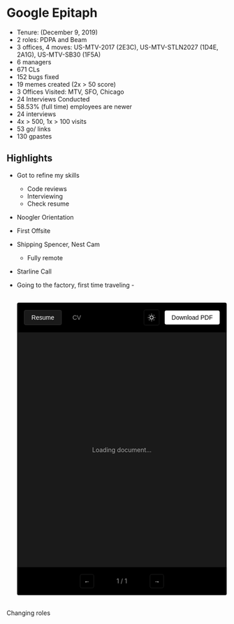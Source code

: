 # Google Epitaph

- Tenure: (December 9, 2019)
- 2 roles: PDPA and Beam
- 3 offices, 4 moves: US-MTV-2017 (2E3C), US-MTV-STLN2027 (1D4E, 2A1G), US-MTV-SB30 (1F5A)
- 6 managers
- 671 CLs
- 152 bugs fixed
- 19 memes created (2x > 50 score)
- 3 Offices Visited: MTV, SFO, Chicago
- 24 Interviews Conducted
- 58.53% (full time) employees are newer
- 24 interviews
- 4x > 500, 1x > 100 visits
- 53 go/ links
- 130 gpastes

## Highlights

- Got to refine my skills
    - Code reviews
    - Interviewing
    - Check resume
- Noogler Orientation
- First Offsite
- Shipping Spencer, Nest Cam
    - Fully remote
- Starline Call
- Going to the factory, first time traveling
-<div id="starikov-pdf-viewer">
  <style>
    #starikov-pdf-viewer {
      font-family: -apple-system, BlinkMacSystemFont, 'Segoe UI', Roboto, sans-serif;
      background: var(--spv-bg);
      color: var(--spv-text);
      border-radius: 4px;
      overflow: hidden;
      width: 100%;
      margin: 2rem 0;
      transition: background-color 0.3s ease, color 0.3s ease;

      /* Dark theme (default) */
      --spv-bg: #000;
      --spv-text: #fff;
      --spv-border: rgba(255, 255, 255, 0.1);
      --spv-hover: rgba(255, 255, 255, 0.1);
      --spv-muted: rgba(255, 255, 255, 0.6);
      --spv-button-bg: #fff;
      --spv-button-text: #000;
    }

    #starikov-pdf-viewer.light-theme {
      /* Light theme */
      --spv-bg: #fff;
      --spv-text: #000;
      --spv-border: rgba(0, 0, 0, 0.1);
      --spv-hover: rgba(0, 0, 0, 0.05);
      --spv-muted: rgba(0, 0, 0, 0.6);
      --spv-button-bg: #000;
      --spv-button-text: #fff;
    }

    #starikov-pdf-viewer * {
      box-sizing: border-box;
      margin: 0;
      padding: 0;
    }

    #starikov-pdf-viewer .spv-header {
      display: flex;
      align-items: center;
      justify-content: space-between;
      padding: 1rem;
      border-bottom: 1px solid var(--spv-border);
      gap: 1rem;
      flex-wrap: wrap;
    }

    #starikov-pdf-viewer .spv-tabs {
      display: flex;
      gap: 0.5rem;
    }

    #starikov-pdf-viewer .spv-tab {
      padding: 0.5rem 1rem;
      background: transparent;
      border: 1px solid transparent;
      color: var(--spv-muted);
      cursor: pointer;
      border-radius: 4px;
      font-size: 0.875rem;
      transition: all 0.2s;
    }

    #starikov-pdf-viewer .spv-tab:hover {
      color: var(--spv-text);
      border-color: var(--spv-border);
    }

    #starikov-pdf-viewer .spv-tab.active {
      color: var(--spv-text);
      background: var(--spv-hover);
      border-color: var(--spv-border);
    }

    #starikov-pdf-viewer .spv-actions {
      display: flex;
      gap: 0.75rem;
      align-items: center;
    }

    #starikov-pdf-viewer .spv-theme-toggle {
      width: 36px;
      height: 36px;
      padding: 0;
      background: transparent;
      border: 1px solid var(--spv-border);
      color: var(--spv-text);
      cursor: pointer;
      border-radius: 4px;
      display: flex;
      align-items: center;
      justify-content: center;
      transition: all 0.2s;
    }

    #starikov-pdf-viewer .spv-theme-toggle:hover {
      background: var(--spv-hover);
    }

    #starikov-pdf-viewer .spv-theme-icon {
      width: 18px;
      height: 18px;
      transition: transform 0.3s ease;
    }

    #starikov-pdf-viewer .spv-theme-toggle:active .spv-theme-icon {
      transform: scale(0.9);
    }

    #starikov-pdf-viewer .spv-download {
      padding: 0.5rem 1rem;
      background: var(--spv-button-bg);
      color: var(--spv-button-text);
      border: none;
      border-radius: 4px;
      cursor: pointer;
      font-size: 0.875rem;
      font-weight: 500;
      transition: opacity 0.2s;
    }

    #starikov-pdf-viewer .spv-download:hover {
      opacity: 0.9;
    }

    #starikov-pdf-viewer .spv-viewer {
      position: relative;
      width: 100%;
      min-height: 600px;
      background: var(--spv-bg);
      display: flex;
      flex-direction: column;
    }

    #starikov-pdf-viewer .spv-canvas-container {
      flex: 1;
      display: flex;
      align-items: center;
      justify-content: center;
      padding: 2rem;
      overflow: auto;
      position: relative;
      background: var(--spv-hover);
    }

    #starikov-pdf-viewer #spv-canvas {
      display: none;
      max-width: 100%;
      height: auto;
      box-shadow: 0 0 40px rgba(0, 0, 0, 0.1);
      background: white;
      border-radius: 2px;
    }

    #starikov-pdf-viewer.light-theme #spv-canvas {
      box-shadow: 0 0 40px rgba(0, 0, 0, 0.1);
    }

    #starikov-pdf-viewer .spv-loading,
    #starikov-pdf-viewer .spv-error {
      position: absolute;
      inset: 0;
      display: flex;
      align-items: center;
      justify-content: center;
      color: var(--spv-muted);
      font-size: 0.875rem;
      text-align: center;
      padding: 2rem;
    }

    #starikov-pdf-viewer .spv-error {
      flex-direction: column;
      gap: 1rem;
    }

    #starikov-pdf-viewer .spv-controls {
      display: flex;
      align-items: center;
      justify-content: center;
      gap: 1.5rem;
      padding: 1rem;
      border-top: 1px solid var(--spv-border);
    }

    #starikov-pdf-viewer .spv-nav {
      width: 32px;
      height: 32px;
      background: transparent;
      border: 1px solid var(--spv-border);
      color: var(--spv-text);
      cursor: pointer;
      border-radius: 4px;
      display: flex;
      align-items: center;
      justify-content: center;
      transition: all 0.2s;
    }

    #starikov-pdf-viewer .spv-nav:hover:not(:disabled) {
      background: var(--spv-hover);
    }

    #starikov-pdf-viewer .spv-nav:disabled {
      opacity: 0.3;
      cursor: not-allowed;
    }

    #starikov-pdf-viewer .spv-page-info {
      color: var(--spv-muted);
      font-size: 0.875rem;
      min-width: 80px;
      text-align: center;
    }

    @media (max-width: 640px) {
      #starikov-pdf-viewer .spv-header {
        padding: 0.75rem;
      }

      #starikov-pdf-viewer .spv-canvas-container {
        padding: 1rem;
      }
    }
  </style>

  <div class="spv-header">
    <div class="spv-tabs">
      <button class="spv-tab active" onclick="starikovPDF.load('resume')">Resume</button>
      <button class="spv-tab" onclick="starikovPDF.load('cv')">CV</button>
    </div>
    <div class="spv-actions">
      <button class="spv-theme-toggle" onclick="starikovPDF.toggleTheme()" title="Toggle theme">
        <svg class="spv-theme-icon" viewBox="0 0 24 24" fill="none" stroke="currentColor" stroke-width="2">
          <!-- Sun icon (for dark mode) -->
          <g class="sun-icon">
            <circle cx="12" cy="12" r="5"></circle>
            <line x1="12" y1="1" x2="12" y2="3"></line>
            <line x1="12" y1="21" x2="12" y2="23"></line>
            <line x1="4.22" y1="4.22" x2="5.64" y2="5.64"></line>
            <line x1="18.36" y1="18.36" x2="19.78" y2="19.78"></line>
            <line x1="1" y1="12" x2="3" y2="12"></line>
            <line x1="21" y1="12" x2="23" y2="12"></line>
            <line x1="4.22" y1="19.78" x2="5.64" y2="18.36"></line>
            <line x1="18.36" y1="5.64" x2="19.78" y2="4.22"></line>
          </g>
          <!-- Moon icon (for light mode) -->
          <path class="moon-icon" d="M21 12.79A9 9 0 1 1 11.21 3 7 7 0 0 0 21 12.79z" style="display: none;"></path>
        </svg>
      </button>
      <button class="spv-download" onclick="starikovPDF.download()">Download PDF</button>
    </div>
  </div>

  <div class="spv-viewer">
    <div class="spv-canvas-container">
      <canvas id="spv-canvas"></canvas>
      <div class="spv-loading">Loading document...</div>
      <div class="spv-error" style="display: none;">
        <div>Unable to load PDF</div>
        <div>Please try the download button instead</div>
      </div>
    </div>

    <div class="spv-controls">
      <button class="spv-nav" id="spv-prev" onclick="starikovPDF.prevPage()">←</button>
      <span class="spv-page-info">
        <span id="spv-page-num">1</span> / <span id="spv-page-total">1</span>
      </span>
      <button class="spv-nav" id="spv-next" onclick="starikovPDF.nextPage()">→</button>
    </div>
  </div>

  <script src="https://cdnjs.cloudflare.com/ajax/libs/pdf.js/3.11.174/pdf.min.js"></script>
  <script>
    // Global object for the PDF viewer
    window.starikovPDF = (function() {
      // Configure PDF.js
      if (typeof pdfjsLib !== 'undefined') {
        pdfjsLib.GlobalWorkerOptions.workerSrc = 'https://cdnjs.cloudflare.com/ajax/libs/pdf.js/3.11.174/pdf.worker.min.js';
      }

      // State
      let pdfDoc = null;
      let pageNum = 1;
      let pageRendering = false;
      let pageNumPending = null;
      let currentDoc = 'resume';
      let currentTheme = 'dark';

      // Update these URLs with your actual PDF files
      // You'll have 4 PDFs: resume-light, resume-dark, cv-light, cv-dark
      const documents = {
        resume: {
          light: 'https://resume.starikov.io/illya-starikov-resume.pdf',
          dark: 'https://resume.starikov.io/illya-starikov-resume-dark.pdf'
        },
        cv: {
          light: 'https://resume.starikov.io/illya-starikov-cv.pdf',
          dark: 'https://resume.starikov.io/illya-starikov-cv-dark.pdf'
        }
      };

      // Elements
      const elements = {
        container: null,
        canvas: null,
        loading: null,
        error: null,
        pageNum: null,
        pageTotal: null,
        prevBtn: null,
        nextBtn: null,
        tabs: null,
        sunIcon: null,
        moonIcon: null
      };

      // Initialize elements
      function initElements() {
        elements.container = document.getElementById('starikov-pdf-viewer');
        elements.canvas = document.getElementById('spv-canvas');
        elements.loading = document.querySelector('#starikov-pdf-viewer .spv-loading');
        elements.error = document.querySelector('#starikov-pdf-viewer .spv-error');
        elements.pageNum = document.getElementById('spv-page-num');
        elements.pageTotal = document.getElementById('spv-page-total');
        elements.prevBtn = document.getElementById('spv-prev');
        elements.nextBtn = document.getElementById('spv-next');
        elements.tabs = document.querySelectorAll('#starikov-pdf-viewer .spv-tab');
        elements.sunIcon = document.querySelector('#starikov-pdf-viewer .sun-icon');
        elements.moonIcon = document.querySelector('#starikov-pdf-viewer .moon-icon');
      }

      // Detect system theme
      function detectSystemTheme() {
        // Check localStorage first
        const savedTheme = localStorage.getItem('spv-theme');
        if (savedTheme) {
          return savedTheme;
        }

        // Check system preference
        if (window.matchMedia && window.matchMedia('(prefers-color-scheme: light)').matches) {
          return 'light';
        }

        return 'dark';
      }

      // Apply theme
      function applyTheme(theme) {
        currentTheme = theme;

        if (theme === 'light') {
          elements.container.classList.add('light-theme');
          elements.sunIcon.style.display = 'none';
          elements.moonIcon.style.display = 'block';
        } else {
          elements.container.classList.remove('light-theme');
          elements.sunIcon.style.display = 'block';
          elements.moonIcon.style.display = 'none';
        }

        // Save preference
        localStorage.setItem('spv-theme', theme);
      }

      // Render page
      function renderPage(num) {
        if (!pdfDoc || !elements.canvas) return;

        pageRendering = true;

        pdfDoc.getPage(num).then(function(page) {
          const container = elements.canvas.parentElement;
          const maxWidth = container.clientWidth - 64; // Account for padding

          // Calculate scale
          const viewport = page.getViewport({ scale: 1 });
          const scale = Math.min(maxWidth / viewport.width, 2);
          const scaledViewport = page.getViewport({ scale: scale });

          // Set canvas dimensions
          elements.canvas.height = scaledViewport.height;
          elements.canvas.width = scaledViewport.width;

          // Render PDF page into canvas context
          const ctx = elements.canvas.getContext('2d');
          const renderContext = {
            canvasContext: ctx,
            viewport: scaledViewport
          };

          const renderTask = page.render(renderContext);
          renderTask.promise.then(function() {
            pageRendering = false;

            // Show canvas, hide loading
            elements.canvas.style.display = 'block';
            elements.loading.style.display = 'none';
            elements.error.style.display = 'none';

            if (pageNumPending !== null) {
              renderPage(pageNumPending);
              pageNumPending = null;
            }
          });
        }).catch(function(err) {
          console.error('Error rendering page:', err);
          showError();
        });

        // Update page counter
        elements.pageNum.textContent = num;
        updateNavigation();
      }

      // Queue render
      function queueRenderPage(num) {
        if (pageRendering) {
          pageNumPending = num;
        } else {
          renderPage(num);
        }
      }

      // Update navigation buttons
      function updateNavigation() {
        if (!pdfDoc) return;

        elements.prevBtn.disabled = pageNum <= 1;
        elements.nextBtn.disabled = pageNum >= pdfDoc.numPages;
      }

      // Show error
      function showError() {
        elements.canvas.style.display = 'none';
        elements.loading.style.display = 'none';
        elements.error.style.display = 'flex';
      }

      // Public methods
      return {
        init: function() {
          initElements();

          // Detect and apply theme
          const theme = detectSystemTheme();
          applyTheme(theme);

          // Listen for system theme changes
          if (window.matchMedia) {
            window.matchMedia('(prefers-color-scheme: light)').addEventListener('change', e => {
              if (!localStorage.getItem('spv-theme')) {
                applyTheme(e.matches ? 'light' : 'dark');
                this.load(currentDoc);
              }
            });
          }

          // Load initial document
          this.load('resume');
        },

        load: function(docType) {
          if (!documents[docType]) return;

          currentDoc = docType;
          pageNum = 1;

          // Update UI
          elements.tabs.forEach(tab => {
            tab.classList.toggle('active', tab.textContent.toLowerCase() === docType);
          });

          // Reset state
          elements.canvas.style.display = 'none';
          elements.loading.style.display = 'flex';
          elements.error.style.display = 'none';

          // Get the correct PDF URL based on current theme
          const pdfUrl = documents[docType][currentTheme];

          // Load PDF
          if (typeof pdfjsLib === 'undefined') {
            console.error('PDF.js library not loaded');
            showError();
            return;
          }

          const loadingTask = pdfjsLib.getDocument(pdfUrl);
          loadingTask.promise.then(function(pdf) {
            pdfDoc = pdf;
            elements.pageTotal.textContent = pdf.numPages;
            renderPage(pageNum);
          }).catch(function(err) {
            console.error('Error loading PDF:', err);
            showError();
          });
        },

        prevPage: function() {
          if (pageNum <= 1) return;
          pageNum--;
          queueRenderPage(pageNum);
        },

        nextPage: function() {
          if (!pdfDoc || pageNum >= pdfDoc.numPages) return;
          pageNum++;
          queueRenderPage(pageNum);
        },

        download: function() {
          const pdfUrl = documents[currentDoc][currentTheme];
          const link = document.createElement('a');
          link.href = pdfUrl;
          link.download = `${currentDoc}-${currentTheme}.pdf`;
          link.click();
        },

        toggleTheme: function() {
          const newTheme = currentTheme === 'dark' ? 'light' : 'dark';
          applyTheme(newTheme);
          // Reload the current document with the new theme
          this.load(currentDoc);
        }
      };
    })();

    // Initialize when DOM is ready
    if (document.readyState === 'loading') {
      document.addEventListener('DOMContentLoaded', function() {
        starikovPDF.init();
      });
    } else {
      starikovPDF.init();
    }
  </script>
</div> Changing roles
